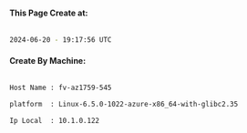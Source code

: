 
   
#### This Page Create at:

```bash

2024-06-20 - 19:17:56 UTC

```

#### Create By Machine:

```bash

Host Name : fv-az1759-545

platform  : Linux-6.5.0-1022-azure-x86_64-with-glibc2.35

Ip Local  : 10.1.0.122

```


